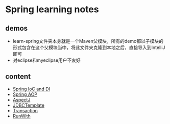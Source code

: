 # Spring learning notes

## demos
- learn-spring文件夹本身就是一个Maven父模块，所有的demo都以子模块的形式包含在这个父模块当中，将此文件夹克隆到本地之后，直接导入到IntelliJ即可
- 对eclipse和myeclipse用户不友好

## content
- [Spring IoC and DI](./learn-spring/doc/learn-spring-IoC_DI.md)
- [Spring AOP](./learn-spring/doc/learn-spring-AOP.md)
- [AspectJ](./learn-spring/doc/learn-spring-AspectJ.md)
- [JDBCTemplate](./learn-spring/doc/learn-spring-JDBCTemplate.md)
- [Transaction](./learn-spring/doc/learn-spring-Transaction.md)
- [RunWith](./learn-spring/doc/learn-spring-RunWith.md)
